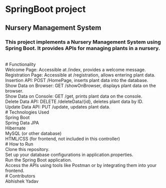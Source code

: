 
# SpringBoot project
## Nursery Management System
### This project implements a Nursery Management System using Spring Boot. It provides APIs for managing plants in a nursery.
<br>
# Functionality <br>
Welcome Page: Accessible at /index, provides a welcome message.  <br>
Registration Page: Accessible at /registration, allows entering plant data. <br>
Insertion API: POST /HomePage, inserts plant data into the database. <br>
Show Data on Browser: GET /showOnBrowser, displays plant data on the browser. <br>
Show Data on Console: GET /get, prints plant data on the console. <br>
Delete Data API: DELETE /deleteData/{id}, deletes plant data by ID. <br>
Update Data API: PUT /update, updates plant data. <br>
# Technologies Used <br>
Spring Boot <br>
Spring Data JPA <br>
Hibernate <br>
MySQL (or other database) <br>
HTML/CSS (for frontend, not included in this controller) <br>
# How to Run <br>
Clone this repository. <br>
Set up your database configurations in application.properties. <br>
Run the Spring Boot application. <br>
Access the APIs using tools like Postman or by integrating them into your frontend. <br>
# Contributors <br>
Abhishek Yadav
